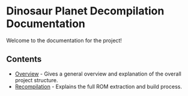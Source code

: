 # Dinosaur Planet Decompilation Documentation
Welcome to the documentation for the project! 


## Contents
- [Overview](./Overview.md) - Gives a general overview and explanation of the overall project structure.
- [Recompilation](./Recompilation.md) - Explains the full ROM extraction and build process.
